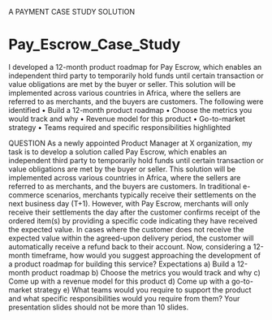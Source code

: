 A PAYMENT CASE STUDY
SOLUTION 
# Pay_Escrow_Case_Study
I developed a 12-month product roadmap for Pay Escrow, which enables an independent third party to temporarily hold funds until certain transaction or value obligations are met by the buyer or seller. This solution will be implemented across various countries in Africa, where the sellers are referred to as merchants, and the buyers are customers.
The following were identified
•	Build a 12-month product roadmap 
•	Choose the metrics you would track and why 
•	Revenue model for this product 
•	Go-to-market strategy 
•	Teams required and specific responsibilities highlighted

QUESTION
As a newly appointed Product Manager at X organization, my task is to develop a solution called Pay Escrow, which enables an independent third party to temporarily hold funds until certain transaction or value obligations are met by the buyer or seller. This solution will be implemented across various countries in Africa, where the sellers are referred to as merchants, and the buyers are customers.
In traditional e-commerce scenarios, merchants typically receive their settlements on the next business day (T+1). However, with Pay Escrow, merchants will only receive their settlements the day after the customer confirms receipt of the ordered item(s) by providing a specific code indicating they have received the expected value.
In cases where the customer does not receive the expected value within the agreed-upon delivery period, the customer will automatically receive a refund back to their account.
Now, considering a 12-month timeframe, how would you suggest approaching the development of a product roadmap for building this service?
Expectations 
a) Build a 12-month product roadmap 
b) Choose the metrics you would track and why 
c) Come up with a revenue model for this product 
d) Come up with a go-to-market strategy 
e) What teams would you require to support the product and what specific responsibilities would you require from them? 
Your presentation slides should not be more than 10 slides.

